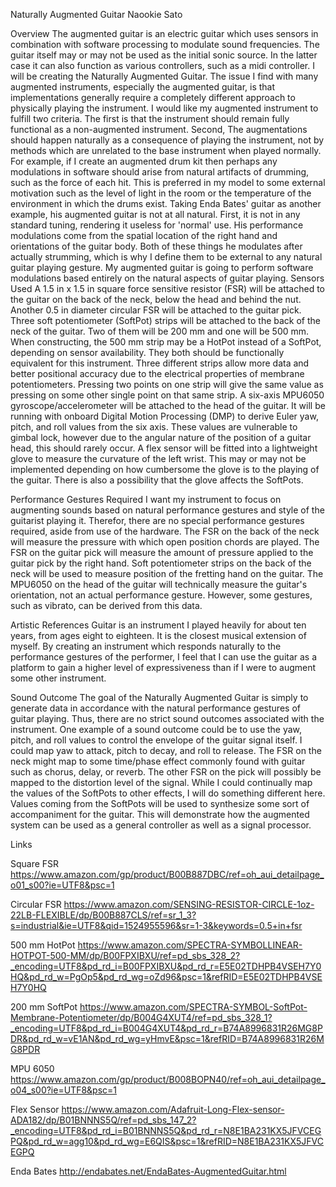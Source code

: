 Naturally Augmented Guitar
Naookie Sato

Overview
    The augmented guitar is an electric guitar which uses sensors in combination with software processing to modulate sound frequencies. The guitar itself may or may not be used as the initial sonic source. In the latter case it can also function as various controllers, such as a midi controller. I will be creating the Naturally Augmented Guitar.
    The issue I find with many augmented instruments, especially the augmented guitar, is that implementations generally require a completely different approach to physically playing the instrument. I would like my augmented instrument to fulfill two criteria. The first is that the instrument should remain fully functional as a non-augmented instrument. Second, The augmentations should happen naturally as a consequence of playing the instrument, not by methods which are unrelated to the base instrument when played normally.
    For example, if I create an augmented drum kit then perhaps any modulations in software should arise from natural artifacts of drumming, such as the force of each hit. This is preferred in my model to some external motivation such as the level of light in the room or the temperature of the environment in which the drums exist.
    Taking Enda Bates' guitar as another example, his augmented guitar is not at all natural. First, it is not in any standard tuning, rendering it useless for 'normal' use. His performance modulations come from the spatial location of the right hand and orientations of the guitar body. Both of these things he modulates after actually strumming, which is why I define them to be external to any natural guitar playing gesture.
    My augmented guitar is going to perform software modulations based entirely on the natural aspects of guitar playing.
Sensors Used
    A 1.5 in x 1.5 in square force sensitive resistor (FSR) will be attached to the guitar on the back of the neck, below the head and behind the nut.
    Another 0.5 in diameter circular FSR will be attached to the guitar pick.
    Three soft potentiometer (SoftPot) strips will be attached to the back of the neck of the guitar. Two of them will be 200 mm and one will be 500 mm. When constructing, the 500 mm strip may be a HotPot instead of a SoftPot, depending on sensor availability. They both should be functionally equivalent for this instrument. Three different strips allow more data and better positional accuracy due to the electrical properties of membrane potentiometers. Pressing two points on one strip will give the same value as pressing on some other single point on that same strip.
    A six-axis MPU6050 gyroscope/accelerometer will be attached to the head of the guitar. It will be running with onboard Digital Motion Processing (DMP) to derive Euler yaw, pitch, and roll values from the six axis. These values are vulnerable to gimbal lock, however due to the angular nature of the position of a guitar head, this should rarely occur.
    A flex sensor will be fitted into a lightweight glove to measure the curvature of the left wrist. This may or may not be implemented depending on how cumbersome the glove is to the playing of the guitar. There is also a possibility that the glove affects the SoftPots.

Performance Gestures Required
    I want my instrument to focus on augmenting sounds based on natural performance gestures and style of the guitarist playing it. Therefor, there are no special performance gestures required, aside from use of the hardware.
    The FSR on the back of the neck will measure the pressure with which open position chords are played. The FSR on the guitar pick will measure the amount of pressure applied to the guitar pick by the right hand.
    Soft potentiometer strips on the back of the neck will be used to measure position of the fretting hand on the guitar.
    The MPU6050 on the head of the guitar will technically measure the guitar's orientation, not an actual performance gesture. However, some gestures, such as vibrato, can be derived from this data.

Artistic References
    Guitar is an instrument I played heavily for about ten years, from ages eight to eighteen. It is the closest musical extension of myself. By creating an instrument which responds naturally to the performance gestures of the performer, I feel that I can use the guitar as a platform to gain a higher level of expressiveness than if I were to augment some other instrument. 

Sound Outcome
    The goal of the Naturally Augmented Guitar is simply to generate data in accordance with the natural performance gestures of guitar playing. Thus, there are no strict sound outcomes associated with the instrument.
    One example of a sound outcome could be to use the yaw, pitch, and roll values to control the envelope of the guitar signal itself. I could map yaw to attack, pitch to decay, and roll to release. 
    The FSR on the neck might map to some time/phase effect commonly found with guitar such as chorus, delay, or reverb. The other FSR on the pick will possibly be mapped to the distortion level of the signal.
    While I could continually map the values of the SoftPots to other effects, I will do something different here. Values coming from the SoftPots will be used to synthesize some sort of accompaniment for the guitar. This will demonstrate how the augmented system can be used as a general controller as well as a signal processor. 

Links
 
Square FSR
https://www.amazon.com/gp/product/B00B887DBC/ref=oh_aui_detailpage_o01_s00?ie=UTF8&psc=1 

Circular FSR
https://www.amazon.com/SENSING-RESISTOR-CIRCLE-1oz-22LB-FLEXIBLE/dp/B00B887CLS/ref=sr_1_3?s=industrial&ie=UTF8&qid=1524955596&sr=1-3&keywords=0.5+in+fsr

500 mm HotPot
https://www.amazon.com/SPECTRA-SYMBOLLINEAR-HOTPOT-500-MM/dp/B00FPXIBXU/ref=pd_sbs_328_2?_encoding=UTF8&pd_rd_i=B00FPXIBXU&pd_rd_r=E5E02TDHPB4VSEH7Y0HQ&pd_rd_w=PgOp5&pd_rd_wg=oZd96&psc=1&refRID=E5E02TDHPB4VSEH7Y0HQ

200 mm SoftPot
https://www.amazon.com/SPECTRA-SYMBOL-SoftPot-Membrane-Potentiometer/dp/B004G4XUT4/ref=pd_sbs_328_1?_encoding=UTF8&pd_rd_i=B004G4XUT4&pd_rd_r=B74A8996831R26MG8PDR&pd_rd_w=vE1AN&pd_rd_wg=yHmvE&psc=1&refRID=B74A8996831R26MG8PDR

MPU 6050
https://www.amazon.com/gp/product/B008BOPN40/ref=oh_aui_detailpage_o04_s00?ie=UTF8&psc=1 

Flex Sensor
https://www.amazon.com/Adafruit-Long-Flex-sensor-ADA182/dp/B01BNNNS5Q/ref=pd_sbs_147_2?_encoding=UTF8&pd_rd_i=B01BNNNS5Q&pd_rd_r=N8E1BA231KX5JFVCEGPQ&pd_rd_w=agg10&pd_rd_wg=E6QIS&psc=1&refRID=N8E1BA231KX5JFVCEGPQ

Enda Bates
http://endabates.net/EndaBates-AugmentedGuitar.html

